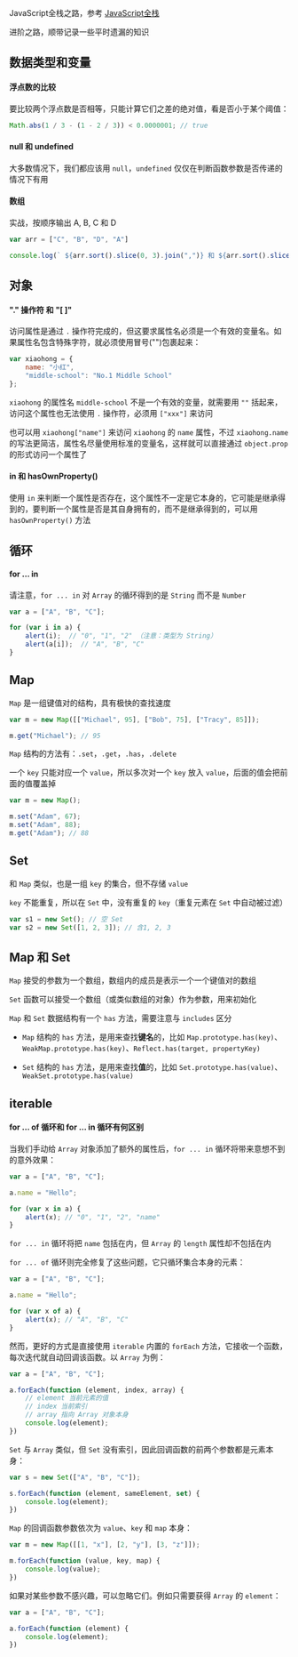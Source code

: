 JavaScript全栈之路，参考 [JavaScript全栈](http://www.liaoxuefeng.com/wiki/001434446689867b27157e896e74d51a89c25cc8b43bdb3000)

进阶之路，顺带记录一些平时遗漏的知识

## 数据类型和变量

#### 浮点数的比较

要比较两个浮点数是否相等，只能计算它们之差的绝对值，看是否小于某个阈值：

```js
Math.abs(1 / 3 - (1 - 2 / 3)) < 0.0000001; // true
```

#### null 和 undefined

大多数情况下，我们都应该用 ```null```，```undefined``` 仅仅在判断函数参数是否传递的情况下有用


#### 数组

实战，按顺序输出 A, B, C 和 D

```js
var arr = ["C", "B", "D", "A"]

console.log(` ${arr.sort().slice(0, 3).join(",")} 和 ${arr.sort().slice(-1)} `)
```


## 对象

#### "." 操作符 和 "[ ]"

访问属性是通过 ```.``` 操作符完成的，但这要求属性名必须是一个有效的变量名。如果属性名包含特殊字符，就必须使用冒号("")包裹起来：

```js
var xiaohong = {
    name: "小红",
    "middle-school": "No.1 Middle School"
};
```

```xiaohong``` 的属性名 ```middle-school``` 不是一个有效的变量，就需要用 ```""``` 括起来，访问这个属性也无法使用 ```.``` 操作符，必须用 ```["xxx"]``` 来访问

也可以用 ```xiaohong["name"]``` 来访问 ```xiaohong``` 的 ```name``` 属性，不过 ```xiaohong.name``` 的写法更简洁，属性名尽量使用标准的变量名，这样就可以直接通过 ```object.prop``` 的形式访问一个属性了


#### in 和 hasOwnProperty()

使用 ```in``` 来判断一个属性是否存在，这个属性不一定是它本身的，它可能是继承得到的，要判断一个属性是否是其自身拥有的，而不是继承得到的，可以用 ```hasOwnProperty()``` 方法




## 循环

#### for ... in

请注意，```for ... in``` 对 ```Array``` 的循环得到的是 ```String``` 而不是 ```Number```

```js
var a = ["A", "B", "C"];

for (var i in a) {
    alert(i);  // "0", "1", "2" （注意：类型为 String）
    alert(a[i]);  // "A", "B", "C"
}
```


## Map

```Map``` 是一组键值对的结构，具有极快的查找速度

```js
var m = new Map([["Michael", 95], ["Bob", 75], ["Tracy", 85]]);

m.get("Michael"); // 95
```

```Map``` 结构的方法有：```.set```，```.get```，```.has```，```.delete```

一个 ```key``` 只能对应一个 ```value```，所以多次对一个 ```key``` 放入 ```value```，后面的值会把前面的值覆盖掉

```js
var m = new Map();

m.set("Adam", 67);
m.set("Adam", 88);
m.get("Adam"); // 88
```


## Set

和 ```Map``` 类似，也是一组 ```key``` 的集合，但不存储 ```value```

```key``` 不能重复，所以在 ```Set``` 中，没有重复的 ```key```（重复元素在 ```Set``` 中自动被过滤）

```js
var s1 = new Set(); // 空 Set
var s2 = new Set([1, 2, 3]); // 含1, 2, 3
```


## Map 和 Set

```Map``` 接受的参数为一个数组，数组内的成员是表示一个一个键值对的数组

```Set``` 函数可以接受一个数组（或类似数组的对象）作为参数，用来初始化

```Map``` 和 ```Set``` 数据结构有一个 ```has``` 方法，需要注意与 ```includes``` 区分

* ```Map``` 结构的 ```has``` 方法，是用来查找**键名**的，比如 ```Map.prototype.has(key)```、```WeakMap.prototype.has(key)```、```Reflect.has(target, propertyKey)```

* ```Set``` 结构的 ```has``` 方法，是用来查找**值**的，比如 ```Set.prototype.has(value)```、```WeakSet.prototype.has(value)```





## iterable

#### for ... of 循环和 for ... in 循环有何区别

当我们手动给 ```Array``` 对象添加了额外的属性后，```for ... in``` 循环将带来意想不到的意外效果：

```js
var a = ["A", "B", "C"];

a.name = "Hello";

for (var x in a) {
    alert(x); // "0", "1", "2", "name"
}
```

```for ... in``` 循环将把 ```name``` 包括在内，但 ```Array``` 的 ```length``` 属性却不包括在内

```for ... of``` 循环则完全修复了这些问题，它只循环集合本身的元素：

```js
var a = ["A", "B", "C"];

a.name = "Hello";

for (var x of a) {
    alert(x); // "A", "B", "C"
}
```

然而，更好的方式是直接使用 ```iterable``` 内置的 ```forEach``` 方法，它接收一个函数，每次迭代就自动回调该函数。以 ```Array``` 为例：

```js
var a = ["A", "B", "C"];

a.forEach(function (element, index, array) {
    // element 当前元素的值
    // index 当前索引
    // array 指向 Array 对象本身
    console.log(element);
})
```

```Set``` 与 ```Array``` 类似，但 ```Set``` 没有索引，因此回调函数的前两个参数都是元素本身：

```js
var s = new Set(["A", "B", "C"]);

s.forEach(function (element, sameElement, set) {
    console.log(element);
})
```

```Map``` 的回调函数参数依次为 ```value```、```key``` 和 ```map``` 本身：

```js
var m = new Map([[1, "x"], [2, "y"], [3, "z"]]);

m.forEach(function (value, key, map) {
    console.log(value);
})
```

如果对某些参数不感兴趣，可以忽略它们。例如只需要获得 ```Array``` 的 ```element```：

```js
var a = ["A", "B", "C"];

a.forEach(function (element) {
    console.log(element);
})
```



















